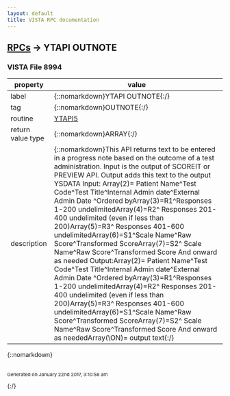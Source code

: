 ```yaml
---
layout: default
title: VISTA RPC documentation
---
```




## [RPCs](TableOfContent.md) &#8594; YTAPI OUTNOTE 



### VISTA File 8994 


 property | value 
--- | --- 
 label | {::nomarkdown}YTAPI OUTNOTE{:/}
 tag | {::nomarkdown}OUTNOTE{:/}
 routine | [YTAPI5](http://code.osehra.org/dox/Routine_YTAPI5_source.html)
 return value type | {::nomarkdown}ARRAY{:/}
 description | {::nomarkdown}This API returns text to be entered in a progress note based on the outcome of a test administration. Input is the output of  SCOREIT or PREVIEW API. Output adds this text to the output YSDATA Input: Array(2)= Patient Name^Test Code^Test Title^Internal Admin date^External Admin Date ^Ordered byArray(3)=R1^Responses 1-200 undelimitedArray(4)=R2^ Responses 201-400 undelimited (even if less than 200)Array(5)=R3^ Responses 401-600 undelimitedArray(6)=S1^Scale Name^Raw Score^Transformed ScoreArray(7)=S2^ Scale Name^Raw Score^Transformed Score   And onward as needed  Output:Array(2)= Patient Name^Test Code^Test Title^Internal Admin date^External Admin Date ^Ordered byArray(3)=R1^Responses 1-200 undelimitedArray(4)=R2^ Responses 201-400 undelimited (even if less than 200)Array(5)=R3^ Responses 401-600 undelimitedArray(6)=S1^Scale Name^Raw Score^Transformed ScoreArray(7)=S2^ Scale Name^Raw Score^Transformed Score   And onward as neededArray(\ON\)= output text{:/}

{::nomarkdown} <br/><br/><p style="font-size: 11px">Generated on January 22nd 2017, 3:10:56 am</p>{:/}